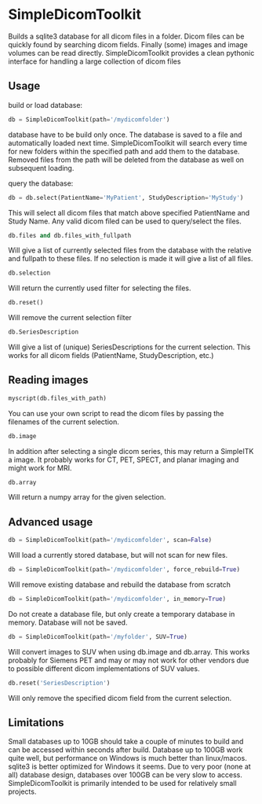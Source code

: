 # SimpleDicomToolkit
Builds a sqlite3 database for all dicom files in a folder. Dicom files can
be quickly found by searching dicom fields. Finally (some) images and image
volumes can be read directly. SimpleDicomToolkit provides a clean pythonic
interface for handling a large collection of dicom files

## Usage

build or load database:

```python
db = SimpleDicomToolkit(path='/mydicomfolder')
```

database have to be build only once. The database is saved to a file and
automatically loaded next time. SimpleDicomToolkit will search every time
for new folders within the specified path and add them to the database. Removed
files from the path will be deleted from the database as well on subsequent
loading.

query the database:

```python
db = db.select(PatientName='MyPatient', StudyDescription='MyStudy')
```

This will select all dicom files that match above specified PatientName and
Study Name. Any valid dicom filed can be used to query/select the files.

```python
db.files and db.files_with_fullpath
```

Will give a list of currently selected files from the database with the relative
and fullpath to these files. If no selection is made it will give a list of
all files.

```python
db.selection
```

Will return the currently used filter for selecting the files.

```python
db.reset()
```

Will remove the current selection filter

```python
db.SeriesDescription
```

Will give a list of (unique) SeriesDescriptions for the current selection. This
works for all dicom fields (PatientName, StudyDescription, etc.)

## Reading images

```python
myscript(db.files_with_path)
```

You can use your own script to read the dicom files by passing the filenames
of the current selection.

```python
db.image
```

In addition after selecting a single dicom series, this may return a SimpleITK a
image. It probably works for CT, PET, SPECT, and planar imaging and might
work for MRI.

```python
db.array
```

Will return a numpy array for the given selection.

## Advanced usage

```python
db = SimpleDicomToolkit(path='/mydicomfolder', scan=False)
```
Will load a currently stored database, but will not scan for new files.

```python
db = SimpleDicomToolkit(path='/mydicomfolder', force_rebuild=True)
```

Will remove existing database and rebuild the database from scratch

```python
db = SimpleDicomToolkit(path='/mydicomfolder', in_memory=True)
```

Do not create a database file, but only create a temporary database in memory.
Database will not be saved.

```python
db = SimpleDicomToolkit(path='/myfolder', SUV=True)
```

Will convert images to SUV when using db.image and db.array. This works probably
for Siemens PET and may or may not work for other vendors due to possible different
dicom implementations of SUV values.

```python
db.reset('SeriesDescription')
```

Will only remove the specified dicom field from the current selection.

## Limitations

Small databases up to 10GB should take a couple of minutes to build and can
be accessed within seconds after build. Database up to 100GB work quite well, but
performance on Windows is much better than linux/macos. sqlite3 is better
optimized for Windows it seems. Due to very poor (none at all) database design,
databases over 100GB can be very slow to access. SimpleDicomToolkit is primarily
intended to be used for relatively small projects.





